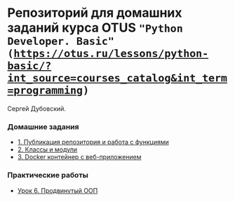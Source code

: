 # Репозиторий для домашних заданий курса OTUS <code>"Python Developer. Basic" (https://otus.ru/lessons/python-basic/?int_source=courses_catalog&int_term=programming)</code>

Сергей Дубовский.

### Домашние задания
- [1. Публикация репозитория и работа с функциями](homework_01/)
- [2. Классы и модули](homework_02/)
- [3. Docker контейнер c веб-приложением](homework_03/)


### Практические работы
- [Урок 6. Продвинутый ООП](practice_06/)
